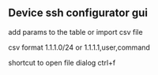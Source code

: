 ## Device ssh configurator gui
<p>add params to the table or import csv file</p>
<p>csv format 1.1.1.0/24 or 1.1.1.1,user,command</p>
<p> shortcut to open file dialog ctrl+f </p>
